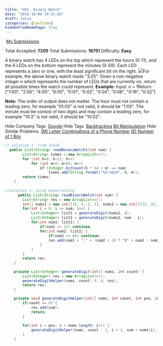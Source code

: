 ```yaml
---
title: "401. Binary Watch"
date: "2016-10-09 14:31:50"
draft: false
categories: [LeetCode]
hiddenFromHomePage: true
---
```

 [My Submissions](https://leetcode.com/problems/binary-watch/submissions/)

Total Accepted: **7205**
Total Submissions: **16751**
Difficulty: **Easy**

A binary watch has 4 LEDs on the top which represent the hours (0-11), and the 6 LEDs on the bottom represent the minutes (0-59).
Each LED represents a zero or one, with the least significant bit on the right.
![](https://upload.wikimedia.org/wikipedia/commons/8/8b/Binary_clock_samui_moon.jpg)For example, the above binary watch reads "3:25".
Given a non-negative integer *n* which represents the number of LEDs that are currently on, return all possible times the watch could represent.
**Example:**
Input: n = 1Return: ["1:00", "2:00", "4:00", "8:00", "0:01", "0:02", "0:04", "0:08", "0:16", "0:32"]

**Note:**
The order of output does not matter.
The hour must not contain a leading zero, for example "01:00" is not valid, it should be "1:00".
The minute must be consist of two digits and may contain a leading zero, for example "10:2" is not valid, it should be "10:02".

Hide Company Tags
 [Google](https://leetcode.com/company/google/)
Hide Tags
 [Backtracking](https://leetcode.com/tag/backtracking/) [Bit Manipulation](https://leetcode.com/tag/bit-manipulation/)
Hide Similar Problems
 [(M) Letter Combinations of a Phone Number](https://leetcode.com/problems/letter-combinations-of-a-phone-number/) [(E) Number of 1 Bits](https://leetcode.com/problems/number-of-1-bits/)
```java
// solution 1  from 光头哥
  public List<String> readBinaryWatch1(int num) {
        List<String> times = new ArrayList<>();
        for (int h=0; h<12; h++)
            for (int m=0; m<60; m++)
                if (Integer.bitCount(h * 64 + m) == num)
                    times.add(String.format("%d:%02d", h, m));
        return times;        
    }
    
//solution 2: using backtracking
      public List<String> readBinaryWatch(int num) {
        List<String> res = new ArrayList<>();
        int[] nums1 = new int[]{8, 4, 2, 1}, nums2 = new int[]{32, 16, 8, 4, 2, 1};
        for(int i = 0; i <= num; i++) {
            List<Integer> list1 = generateDigit(nums1, i);
            List<Integer> list2 = generateDigit(nums2, num - i);
            for(int num1: list1) {
                if(num1 >= 12) continue;
                for(int num2: list2) {
                    if(num2 >= 60) continue;
                    res.add(num1 + ":" + (num2 < 10 ? "0" + num2 : num2));
                }
            }
        }
        return res;
    }

    private List<Integer> generateDigit(int[] nums, int count) {
        List<Integer> res = new ArrayList<>();
        generateDigitHelper(nums, count, 0, 0, res);
        return res;
    }

    private void generateDigitHelper(int[] nums, int count, int pos, int sum, List<Integer> res) {
        if(count == 0) {
            res.add(sum);
            return;
        }
        
        for(int i = pos; i < nums.length; i++) {
            generateDigitHelper(nums, count - 1, i + 1, sum + nums[i], res);    
        }
    }
```
